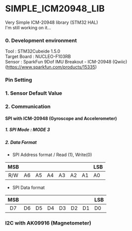 # SIMPLE_ICM20948_LIB
Very Simple ICM-20948 library (STM32 HAL)  
I'm still working on it...

### 0. Development environment
Tool : STM32Cubeide 1.5.0  
Target Board : NUCLEO-F103RB  
Sensor : SparkFun 9Dof IMU Breakout - ICM-20948 (Qwiic) (https://www.sparkfun.com/products/15335)

### Pin Setting

### 1. Sensor Default Value

### 2. Communication
#### SPI with ICM-20948 (Gyroscope and Accelerometer)

##### 1. SPI Mode : MODE 3 
##### 2. Data Format   

- SPI Address format / Read (1), Write(0)

MSB| | | | | | |LSB| 
:----:|----|----|----|----|----|----|----|
R/W|A6|A5|A4|A3|A2|A1|A0|  

- SPI Data format

MSB| | | | | | |LSB| 
:----:|----|----|----|----|----|----|----|
D7|D6|D5|D4|D3|D2|D1|D0|

### I2C with AK09916 (Magnetometer)
